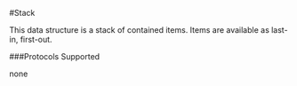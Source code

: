 #Stack

This data structure is a stack of contained items. Items are available as last-in, first-out. 

###Protocols Supported

none